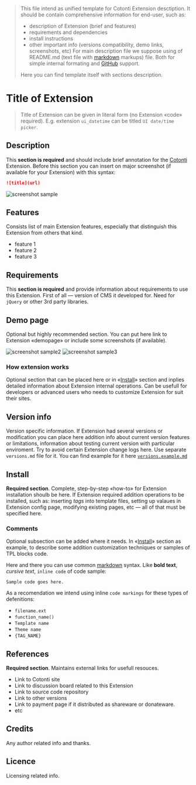 > This file intend as unified template for Cotonti Extension desctiption.
> It should be contain comprehensive information for end-user, such as: 
> 	* description of Extension (brief and features)
> 	* requirements and dependencies
>	* install instructions 
>	* other important info (versions compatibility, demo links, screenshots, etc)
> For main description file we suppose using of README.md (text file with [markdown][] markups) file. 
> Both for simple internal formating and [GitHub](http://github.com) support.
>
> Here you can find template itself with sections description.
> 

Title of Extension
==================

> Title of Extension can be given in literal form (no Extension «code» required). E.g. extension 
> `ui_datetime` can be titled `UI date/time picker`.

Description
-----------

This **section is required** and should include brief annotation for the 
[Cotonti](http://www.cotonti.com) Extension.
Before this section you can insert on major screenshot (if available for your Extension)
with this syntax:
````md
![title](url)
````

![screenshot sample](http://dummyimage.com/300x200/)

Features
--------

Consists list of main Extension features, especially that distinguish this Extension from others
that kind.

* feature 1
* feature 2
* feature 3


Requirements
------------

This **section is required** and provide information about requirements to use this Extension.
First of all — version of CMS it developed for. Need for `jQuery` or other 3rd party libraries.


Demo page
---------

Optional but highly recommended section. You can put here link to Extension «demopage» or
include some screenshots (if available).

![screenshot sample2](http://dummyimage.com/300x200/) 
![screenshot sample3](http://dummyimage.com/300x200/)

### How extension works

Optional section that can be placed here or in «[Install](#install)» section and inplies
detailed information about Extension internal operations. Can be usefull for developers or
advanced users who needs to customize Extension for suit their sites.

Version info
------------

Version specific information. If Extension had several versions or modification you can place here 
addition info about current version features or limitations, information about testing current
version with particular enviroment.
Try to avoid certain Extension change logs here. Use separate `versions.md` file for it.
You can find example for it here [`versions.example.md`](https://github.com/macik/cot-extension_meta/blob/master/versions.example.md)

Install
-------

**Required section**. Complete, step-by-step «how-to» for Extension installation shoulb be here.
If Extension required addition operations to be installed, such as: inserting _tags_ into 
template files, setting up valaues in Extension config page, modifying existing pages, etc —
all of that must be specified here.

### Comments

Optional subsection can be added where it needs. In «[Install](#install)» section as example, to 
describe some addition customization techniques or samples of TPL blocks code.

Here and there you can use common [markdown][]
syntax. Like **bold text**, *cursive text*, `inline code` of code sample:

````
Sample code goes here.
````

As a recomendation we intend using inline `code markings` for these types of defenitions:

* `filename.ext`
* `function_name()`
* `Template name`
* `Theme name`
* `{TAG_NAME}`

References
----------

**Required section**. Maintains external links for usefull resouces.

* Link to Cotonti site
* Link to discussion board related to this Extension
* Link to source code repository
* Link to other versions 
* Link to payment page if it distributed as shareware or donateware.
* etc

Credits
-------

Any author related info and thanks.


Licence
-------

Licensing related info.


[markdown]: http://daringfireball.net/projects/markdown/syntax "Markdown"